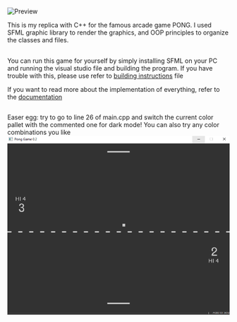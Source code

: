 # 
![Preview](https://github.com/urnotnagy/PONG/blob/main/Preview/gif%20preview.gif)

This is my replica with C++ for the famous arcade game PONG. I used SFML graphic library to render the graphics, and OOP principles to organize the classes and files.

##
You can run this game for yourself by simply installing SFML on your PC and running the visual studio file and building the program.
If you have trouble with this, please use refer to [building instructions](https://github.com/urnotnagy/PONG/blob/main/Building%20instructions%20for%20PONG.pdf) file

If you want to read more about the implementation of everything, refer to the [documentation](https://github.com/urnotnagy/PONG/blob/main/PONG%20DOCUMENTATION.pdf)

## 
Easer egg: try to go to line 26 of main.cpp and switch the current color pallet with the commented one for dark mode!
You can also try any color combinations you like 
![dark mode](https://github.com/urnotnagy/PONG/blob/main/Preview/darkmode.PNG)
